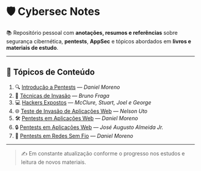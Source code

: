 # 🛡️ Cybersec Notes

📚 Repositório pessoal com **anotações, resumos e referências** sobre segurança cibernética, **pentests**, **AppSec** e tópicos abordados em **livros e materiais de estudo**.

---

## 📌 Tópicos de Conteúdo

1. 🔍 [Introdução a Pentests](https://github.com/gustavogss/cybersec-notes/tree/main/Introducao_a_pentests) — *Daniel Moreno*  
2. 🧠 [Técnicas de Invasão](https://github.com/gustavogss/cybersec-notes/tree/main/Tecnicas_de_invasao) — *Bruno Fraga*  
3. 💻 [Hackers Expostos](https://github.com/gustavogss/cybersec-notes/tree/main/Hackers%20_expostos) — *McClure, Stuart, Joel e George*  
4. 🌐 [Teste de Invasão de Aplicações Web](https://github.com/gustavogss/cybersec-notes/tree/main/Teste_de_Invasao_de_aplicacoes_Web) — *Nelson Uto*  
5. 🛠️ [Pentests em Aplicações Web](https://github.com/gustavogss/cybersec-notes/tree/main/Pentests_em_aplicacoes_web_DM) — *Daniel Moreno*  
6. 🔒 [Pentests em Aplicações Web](https://github.com/gustavogss/cybersec-notes/tree/main/Pentests_em_aplicacoes_web_JA) — *José Augusto Almeida Jr.*  
7. 📡 [Pentests em Redes Sem Fio](https://github.com/gustavogss/cybersec-notes/tree/main/Pentests_em_eedes_sem_fio) — *Daniel Moreno*

---

> ✍️ Em constante atualização conforme o progresso nos estudos e leitura de novos materiais.
